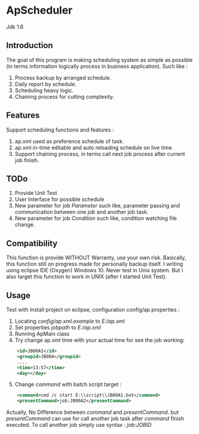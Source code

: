 ApScheduler 
=========
Jdk 1.6

Introduction
------------
The goal of this program is making scheduling system as simple as possible (in terms information logically process in business application). Such like :
1. Process backup by arranged schedule.
2. Daily report by schedule.
3. Scheduling heavy logic.
4. Chaining process for cutting complexity.

Features
--------
Support scheduling functions and features :
1. ap.xml used as preference schedule of task.
2. ap.xml in-time editable and auto reloading schedule on live time.
3. Support chaining process, in terms call next job process after current job finish.

TODo
----
1. Provide Unit Test
2. User Interface for possible schedule
3. New parameter for job *Parameter* such like, parameter passing and communication between one job and another job task.
4. New parameter for job *Condition* such like, condition watching file change.

Compatibility
-------------
This function is provide WITHOUT Warranty, use your own risk. Basically, this function still on progress made for personally backup itself. I writing using eclipse IDE (Oxygen) Windows 10. Never test in Unix system. But I also target this function to work in UNIX (after I started Unit Test).

Usage
-----
Test with Install project on eclipse, configuration config/ap.properties :
1. Locating *config/ap.xml.example* to *E:/ap.xml*
2. Set properties *jobpath* to *E:/ap.xml*
3. Running ApMain class
4. Try change ap.xml time with your actual time for see the job working:
```xml
	<id>JB00A1</id>
	<groupid>JB00A</groupid>
	....
	<time>13:57</time>
	<day></day>
```
5. Change *command* with batch script target :
```xml
	<command>cmd /c start E:\\script\\JB00A1.bat</command>
	<presentCommand>job:JB00A2</presentCommand>
```
Actually, No Difference between *command* and *presentCommand*. but *presentCommand* can use for call another job task after *command* finish executed. To call another job simply use syntax :
*job:JOBID*
